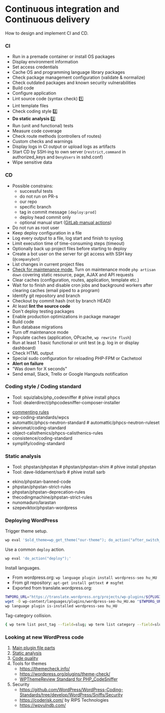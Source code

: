  # Continuous integration and Continuous delivery

How to design and implement CI and CD.

### CI

- Run in a premade container or install OS packages
- Display environment information
- Set access credentials
- Cache OS and programming language library packages
- Check package management configuration (validate & normalize)
- Check outdated packages and known security vulnerabilities
- Build code
- Configure application
- Lint source code (syntax check) :one:
- Lint template files
- Check coding style :two:
- **Do static analysis** :three:
- Run (unit and functional) tests
- Measure code coverage
- Check route methods (controllers of routes)
- Custom checks and warnings
- Display logs in CI output or upload logs as artifacts
- Start CD by SSH-ing to own server (`restrict,command` in authorized_keys and `DenyUsers` in sshd.conf)
- Wipe sensitive data

### CD

- Possible constrains:
  * successful tests
  * do not run on PR-s
  * our repo
  * specific branch
  * tag in commit message `[deploy:prod]`
  * deploy head commit only
  * optional manual start ([GitLab manual actions](https://gitlab.com/help/ci/yaml/README.md#manual-actions))
- Do not run as root user
- Keep deploy configuration in a file
- Log every output to a file, log start and finish to syslog
- Limit execution time of time-consuming steps (timeout)
- Optionally back up project files before starting to deploy
- Create a bot user on the server for git access with SSH key (`@companybot`)
- List changes in current project files
- [Check for maintenance mode](/webserver/laravel/Commands/IsDownForMaintenance.php),
  Turn on maintenance mode `php artisan down`
  covering static resource, page, AJAX and API requests
- Clear caches (configuration, routes, application, template etc.)
- Wait for to finish and disable cron jobs and background workers after clearing caches (email piped to a program)
- Identify git repository and branch
- Checkout by commit hash (not by branch HEAD)
- At least **lint the source code**
- Don't deploy testing packages
- Enable production optimizations in package manager
- Build code
- Run database migrations
- Turn off maintenance mode
- Populate caches (application, OPcache, `wp rewrite flush`)
- Run at least 1 basic functional or unit test (e.g. log in or display dashboard)
- Check HTML output
- Special sudo configuration for reloading PHP-FPM or Cachetool
- **Alert on failure**
- "Was down for X seconds"
- Send email, Slack, Trello or Google Hangouts notification

### Coding style / Coding standard

* Tool: squizlabs/php_codesniffer # phive install phpcs
* Tool: dealerdirect/phpcodesniffer-composer-installer

- [commenting rules](https://github.com/squizlabs/PHP_CodeSniffer/tree/master/src/Standards/PEAR/Sniffs/Commenting)
- wp-coding-standards/wpcs
- automattic/phpcs-neutron-standard # automattic/phpcs-neutron-ruleset
- slevomat/coding-standard
- object-calisthenics/phpcs-calisthenics-rules
- consistence/coding-standard
- symplify/coding-standard

### Static analysis

* Tool: phpstan/phpstan # phpstan/phpstan-shim # phive install phpstan
* Tool: dave-liddament/sarb # phive install sarb

- ekino/phpstan-banned-code
- phpstan/phpstan-strict-rules
- phpstan/phpstan-deprecation-rules
- thecodingmachine/phpstan-strict-rules
- nunomaduro/larastan
- szepeviktor/phpstan-wordpress

### Deploying WordPress

Trigger theme setup.

```bash
wp eval '$old_theme=wp_get_theme("our-theme"); do_action("after_switch_theme", $old_theme->get("Name"), $old_theme);'
```

Use a common `deploy` action.

```bash
wp eval 'do_action("deploy");'
```

Install languages.

- From wordpress.org: `wp language plugin install wordpress-seo hu_HU`
- From git repository: `apt-get install gettext # msgfmt`
- Exported from translate.wordpress.org:

```bash
TWPORG_URL="https://translate.wordpress.org/projects/wp-plugins/${PLUGIN}/stable/hu/default/export-translations/?format=${FORMAT}"
wget -O wp-content/languages/plugins/wordpress-seo-hu_HU.mo "$TWPORG_URL"
wp language plugin is-installed wordpress-seo hu_HU
```

Tag-category collision.

```bash
{ wp term list post_tag --field=slug; wp term list category --field=slug; }|sort|uniq -d
```

<!-- https://antoinevastel.com/bot%20detection/2018/01/17/detect-chrome-headless-v2.html -->

### Looking at new WordPress code

1. [Main plugin file parts](https://github.com/szepeviktor/phpstan-wordpress/blob/master/README.md#make-your-code-testable)
1. [Static analysis](https://github.com/szepeviktor/phpstan-wordpress)
1. [Code quality](https://github.com/nunomaduro/phpinsights)
1. Tools for themes
    - https://themecheck.info/
    - https://wordpress.org/plugins/theme-check/
    - [WPThemeReview Standard for PHP_CodeSniffer](https://github.com/WPTRT/WPThemeReview)
1. Security
    - https://github.com/WordPress/WordPress-Coding-Standards/tree/develop/WordPress/Sniffs/Security
    - https://coderisk.com/ by RIPS Technologies
    - https://wpvulndb.com/
